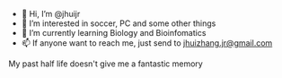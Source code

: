 - 👋 Hi, I’m @jhuijr
- 👀 I’m interested in soccer, PC and some other things
- 🌱 I’m currently learning Biology and Bioinfomatics
- 📫 If anyone want to reach me, just send to jhuizhang.jr@gmail.com

<!---
jhuijr/jhuijr is a ✨ special ✨ repository because its `README.md` (this file) appears on your GitHub profile.
You can click the Preview link to take a look at your changes.
--->

My past half life doesn't give me a fantastic memory
